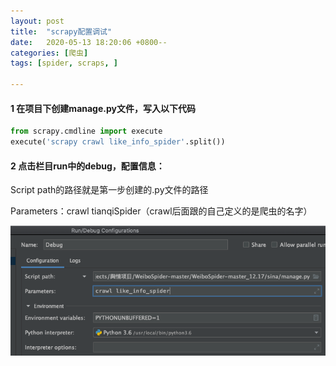 ```yaml
---
layout: post
title:  "scrapy配置调试"
date:   2020-05-13 18:20:06 +0800--
categories: [爬虫]
tags: [spider, scraps, ]  

---
```


#### 1 在项目下创建manage.py文件，写入以下代码

```python
from scrapy.cmdline import execute
execute('scrapy crawl like_info_spider'.split())
```

#### 2 点击栏目run中的debug，配置信息：

Script path的路径就是第一步创建的.py文件的路径

Parameters：crawl tianqiSpider（crawl后面跟的自己定义的是爬虫的名字）

![image-20200513183541964](/assets/imgs/image-20200513183541964.png)
